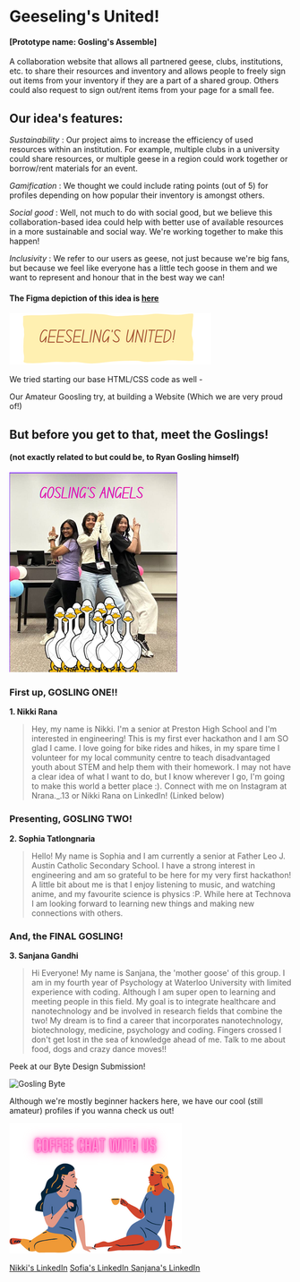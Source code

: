 # Geeseling's United!

#### [Prototype name: Gosling's Assemble]

A collaboration website that allows all partnered geese, clubs, institutions, etc. to share their resources and inventory and allows people to freely sign out items from your inventory if they are a part of a shared group.
Others could also request to sign out/rent items from your page for a small fee. 

## Our idea's features: 

*Sustainability* : Our project aims to increase the efficiency of used resources within an institution. For example, multiple clubs in a university could share resources, or multiple geese in a region could work together or borrow/rent materials for an event.

*Gamification* : We thought we could include rating points (out of 5) for profiles depending on how popular their inventory is amongst others. 

*Social good* : Well, not much to do with social good, but we believe this collaboration-based idea could help with better use of available resources in a more sustainable and social way. We're working together to make this happen! 

*Inclusivity* : We refer to our users as geese, not just because we're big fans, but because we feel like everyone has a little tech goose in them and we want to represent and honour that in the best way we can! 


#### The Figma depiction of this idea is [here ](https://www.figma.com/file/7IJKzjlA2PGzUoIun9Ob7Q/GEESELINGSUNITED?type=design&node-id=3%3A21&mode=design&t=koCKFkDP8d5FCdGL-1)



![Geeseling's Unite](https://github.com/kingdom-of-ash/GeeselingUnited/blob/998e3f52a9934532e95a90eb8d751dd70b69dec6/Your%20paragraph%20text%20(3).png)

We tried starting our base HTML/CSS code as well - 

Our Amateur Goosling try, at building a Website (Which we are very proud of!) 

## But before you get to that, **meet the Goslings!** 
#### (not exactly related to but could be, to Ryan Gosling himself) 

![Gosling's Angels](https://github.com/kingdom-of-ash/GeeselingUnited/blob/1e4b05af8eb91e28d188ed8c6e61add3076cd863/Screen%20Shot%202023-09-23%20at%204.02.28%20PM%20-%20instasize.png)

### First up, GOSLING ONE!! 


**1. Nikki Rana** 
> Hey, my name is Nikki. I'm a senior at Preston High School and I'm interested in engineering! This is my first ever hackathon and I am SO glad I came. I love going for bike rides and hikes, in my spare time I volunteer for my local community centre to teach disadvantaged youth about STEM and help them with their homework. I may not have a clear idea of what I want to do, but I know wherever I go, I'm going to make this world a better place :). Connect with me on Instagram at Nrana._.13 or Nikki Rana on LinkedIn! (Linked below)

### Presenting, GOSLING TWO! 

**2. Sophia Tatlongnaria**
> Hello! My name is Sophia and I am currently a senior at Father Leo J. Austin Catholic Secondary School. I have a strong interest in engineering and am so grateful to be here for my very first hackathon! A little bit about me is that I enjoy listening to music, and watching anime, and my favourite science is physics :P. While here at Technova I am looking forward to learning new things and making new connections with others. 

### And, the FINAL GOSLING! 

**3. Sanjana Gandhi** 
> Hi Everyone! My name is Sanjana, the 'mother goose' of this group. I am in my fourth year of Psychology at Waterloo University with limited experience with coding. Although I am super open to learning and meeting people in this field. My goal is to integrate healthcare and nanotechnology and be involved in research fields that combine the two! My dream is to find a career that incorporates nanotechnology, biotechnology, medicine, psychology and coding. Fingers crossed I don't get lost in the sea of knowledge ahead of me. Talk to me about food, dogs and crazy dance moves!! 

Peek at our Byte Design Submission! 

![Gosling Byte]()

Although we're mostly beginner hackers here, we have our cool (still amateur) profiles if you wanna check us out!



![Coffee Chat](https://github.com/kingdom-of-ash/GeeselingUnited/blob/76e3d61df45a20a73cf6c598b5f5a0f9ba598d1a/Your%20paragraph%20text.png)

[Nikki's LinkedIn](https://www.linkedin.com/in/nikki-rana735/) 
[ Sofia's LinkedIn ](https://www.linkedin.com/in/sophia-tatlongmaria-19a801274/)
[ Sanjana's LinkedIn ](https://www.linkedin.com/in/sanjana-gandhi-353643289/)

